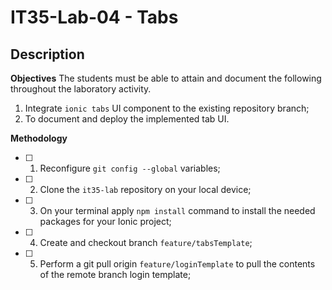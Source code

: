 # IT35-Lab-04 - Tabs
## Description

**Objectives**
The students must be able to attain and document the following throughout the laboratory activity.

1.  Integrate `ionic tabs` UI component to the existing repository branch;
2.  To document and deploy the implemented tab UI.

**Methodology**

 - [ ] 1. Reconfigure `git config --global` variables;
 - [ ] 2. Clone the `it35-lab` repository on your local device;
 - [ ] 3. On your terminal apply `npm install` command to install the needed packages for your Ionic project;
 - [ ] 4. Create and checkout branch `feature/tabsTemplate`;
 - [ ] 5. Perform a git pull origin `feature/loginTemplate` to pull the contents of the remote branch login template;
